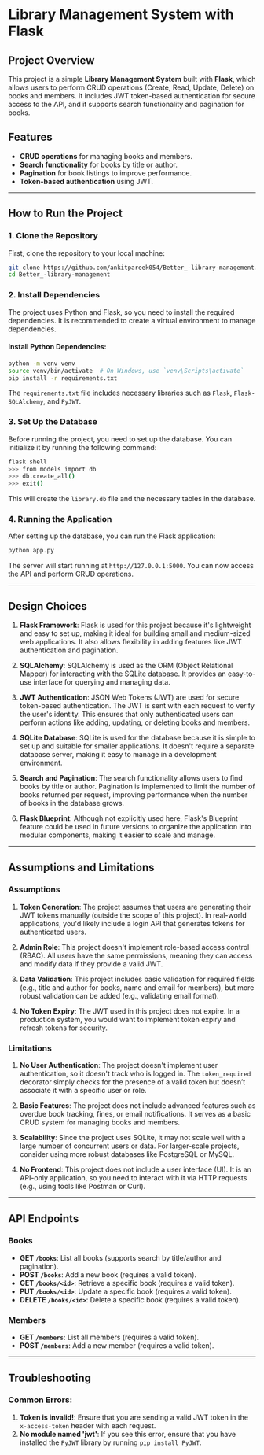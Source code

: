 
# Library Management System with Flask

## Project Overview
This project is a simple **Library Management System** built with **Flask**, which allows users to perform CRUD operations (Create, Read, Update, Delete) on books and members. It includes JWT token-based authentication for secure access to the API, and it supports search functionality and pagination for books.

## Features
- **CRUD operations** for managing books and members.
- **Search functionality** for books by title or author.
- **Pagination** for book listings to improve performance.
- **Token-based authentication** using JWT.

---

## How to Run the Project

### 1. Clone the Repository
First, clone the repository to your local machine:

```bash
git clone https://github.com/ankitpareek054/Better_-library-management.git
cd Better_-library-management
```

### 2. Install Dependencies
The project uses Python and Flask, so you need to install the required dependencies. It is recommended to create a virtual environment to manage dependencies.

#### Install Python Dependencies:
```bash
python -m venv venv
source venv/bin/activate  # On Windows, use `venv\Scripts\activate`
pip install -r requirements.txt
```

The `requirements.txt` file includes necessary libraries such as `Flask`, `Flask-SQLAlchemy`, and `PyJWT`.

### 3. Set Up the Database
Before running the project, you need to set up the database. You can initialize it by running the following command:

```bash
flask shell
>>> from models import db
>>> db.create_all()
>>> exit()
```

This will create the `library.db` file and the necessary tables in the database.

### 4. Running the Application
After setting up the database, you can run the Flask application:

```bash
python app.py
```

The server will start running at `http://127.0.0.1:5000`. You can now access the API and perform CRUD operations.

---

## Design Choices

1. **Flask Framework**: Flask is used for this project because it's lightweight and easy to set up, making it ideal for building small and medium-sized web applications. It also allows flexibility in adding features like JWT authentication and pagination.

2. **SQLAlchemy**: SQLAlchemy is used as the ORM (Object Relational Mapper) for interacting with the SQLite database. It provides an easy-to-use interface for querying and managing data.

3. **JWT Authentication**: JSON Web Tokens (JWT) are used for secure token-based authentication. The JWT is sent with each request to verify the user's identity. This ensures that only authenticated users can perform actions like adding, updating, or deleting books and members.

4. **SQLite Database**: SQLite is used for the database because it is simple to set up and suitable for smaller applications. It doesn't require a separate database server, making it easy to manage in a development environment.

5. **Search and Pagination**: The search functionality allows users to find books by title or author. Pagination is implemented to limit the number of books returned per request, improving performance when the number of books in the database grows.

6. **Flask Blueprint**: Although not explicitly used here, Flask's Blueprint feature could be used in future versions to organize the application into modular components, making it easier to scale and manage.

---

## Assumptions and Limitations

### Assumptions
1. **Token Generation**: The project assumes that users are generating their JWT tokens manually (outside the scope of this project). In real-world applications, you'd likely include a login API that generates tokens for authenticated users.

2. **Admin Role**: This project doesn't implement role-based access control (RBAC). All users have the same permissions, meaning they can access and modify data if they provide a valid JWT.

3. **Data Validation**: This project includes basic validation for required fields (e.g., title and author for books, name and email for members), but more robust validation can be added (e.g., validating email format).

4. **No Token Expiry**: The JWT used in this project does not expire. In a production system, you would want to implement token expiry and refresh tokens for security.

### Limitations
1. **No User Authentication**: The project doesn't implement user authentication, so it doesn't track who is logged in. The `token_required` decorator simply checks for the presence of a valid token but doesn’t associate it with a specific user or role.

2. **Basic Features**: The project does not include advanced features such as overdue book tracking, fines, or email notifications. It serves as a basic CRUD system for managing books and members.

3. **Scalability**: Since the project uses SQLite, it may not scale well with a large number of concurrent users or data. For larger-scale projects, consider using more robust databases like PostgreSQL or MySQL.

4. **No Frontend**: This project does not include a user interface (UI). It is an API-only application, so you need to interact with it via HTTP requests (e.g., using tools like Postman or Curl).

---

## API Endpoints

### Books
- **GET `/books`**: List all books (supports search by title/author and pagination).
- **POST `/books`**: Add a new book (requires a valid token).
- **GET `/books/<id>`**: Retrieve a specific book (requires a valid token).
- **PUT `/books/<id>`**: Update a specific book (requires a valid token).
- **DELETE `/books/<id>`**: Delete a specific book (requires a valid token).

### Members
- **GET `/members`**: List all members (requires a valid token).
- **POST `/members`**: Add a new member (requires a valid token).

---

## Troubleshooting

### Common Errors:
1. **Token is invalid!**: Ensure that you are sending a valid JWT token in the `x-access-token` header with each request.
2. **No module named 'jwt'**: If you see this error, ensure that you have installed the `PyJWT` library by running `pip install PyJWT`.

